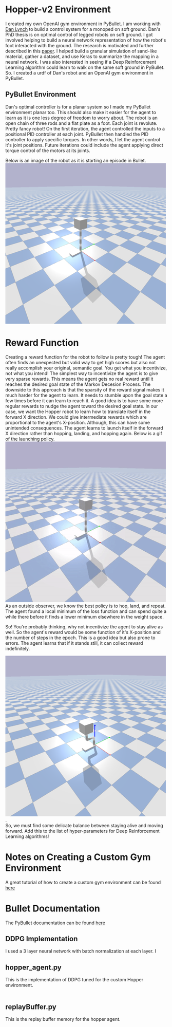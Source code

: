 # Hopper-v2 Environment
I created my own OpenAI gym environment in PyBullet. I am working with [Dan Lynch](https://robotics.northwestern.edu/people/profiles/students/lynch-dan.html) to build a control system for a monoped on soft ground. Dan's PhD thesis is on optimal control of legged robots on soft ground. I got involved helping to build a neural network representation of how the robot's foot interacted with the ground. The research is motivated and further described in this [paper](https://ieeexplore.ieee.org/document/9018262). I helped build a granular simulation of sand-like material, gather a dataset, and use Keras to summarize the mapping in a neural network. I was also interested in seeing if a Deep Reinforcement Learning algorithm could learn to walk on the same soft ground in PyBullet. So. I created a urdf of Dan's robot and an OpenAI gym environment in PyBullet. 

## PyBullet Environment 
Dan's optimal controller is for a planar system so I made my PyBullet environment planar too. This should also make it easier for the agent to learn as it is one less degree of freedom to worry about. The robot is an open chain of three rods and a flat plate as a foot. Each joint is revolute. Pretty fancy robot! On the first iteration, the agent controlled the inputs to a positional PID controller at each joint. PyBullet then handled the PID controller to apply specific torques. In other words, I let the agent control it's joint positions. Future iterations could include the agent applying direct torque control of the motors at its joints. 

Below is an image of the robot as it is starting an episode in Bullet. <br />
![Hopper Robot Starting an Episode](gym-hopping_robot/images/start_position.png)

# Reward Function
Creating a reward function for the robot to follow is pretty tough! The agent often finds an unexpected but valid way to get high scores but also not really accomplish your original, semantic goal. You get what you incentivize, not what you intend! The simplest way to incentivize the agent is to give very sparse rewards. This means the agent gets no real reward until it reaches the desired goal state of the Markov Decesion Process. The downside to this approach is that the sparsity of the reward signal makes it much harder for the agent to learn. It needs to stumble upon the goal state a few times before it can learn to reach it. A good idea is to have some more regular rewards to nudge the agent toward the desired goal state. In our case, we want the Hopper robot to learn how to translate itself in the forward X direction. We could give intermediate rewards which are proportional to the agent's X-position. Although, this can have some unintended consequences. The agent learns to launch itself in the forward X direction rather than hopping, landing, and hopping again. Below is a gif of the launching policy. <br /> 
![Hopper's Launching Policy](gym-hopping_robot/images/hopper_launch.gif) <br />
As an outside observer, we know the best policy is to hop, land, and repeat. The agent found a local minimum of the loss function and can spend quite a while there before it finds a lower minimum elsewhere in the weight space. <br />

So! You're probably thinking, why not incentivize the agent to stay alive as well. So the agent's reward would be some function of it's X-position and the number of steps in the epoch. This is a good idea but also prone to errors. The agent learns that if it stands still, it can collect reward indefinitely.<br />

![Hopper Robot Starting an Episode](gym-hopping_robot/images/standing_still.png). <br /> 
So, we must find some delicate balance between staying alive and moving forward. Add this to the list of hyper-parameters for Deep Reinforcement Learning algorithms!   

# Notes on Creating a Custom Gym Environment 
A great tutorial of how to create a custom gym environment can be found [here](https://medium.com/@apoddar573/making-your-own-custom-environment-in-gym-c3b65ff8cdaa)

# Bullet Documentation
The PyBullet documentation can be found [here](https://docs.google.com/document/d/10sXEhzFRSnvFcl3XxNGhnD4N2SedqwdAvK3dsihxVUA/edit#)

## DDPG Implementation
I used a 3 layer neural network with batch normalization at each layer. I 

## hopper_agent.py
This is the implementation of DDPG tuned for the custom Hopper environment.  
<br />

## replayBuffer.py
This is the replay buffer memory for the hopper agent. 